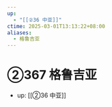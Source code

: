 ```yaml
---
up:
  - "[[②36 中亚]]"
ctime: 2025-03-01T13:13:22+08:00
aliases:
  - 格鲁吉亚
---
```


# ②367 格鲁吉亚

- up: [[②36 中亚]]
